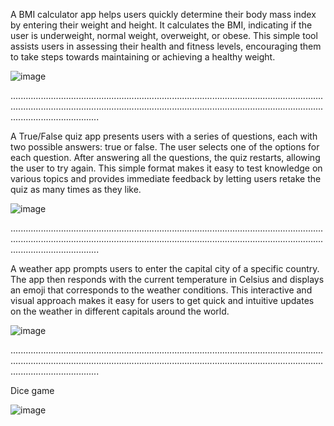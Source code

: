 A BMI calculator app helps users quickly determine their body mass index by entering their weight and height. It calculates 
the BMI, indicating if the user is underweight, normal weight, overweight, or obese. This simple tool 
assists users in assessing their health and fitness levels, 
encouraging them to take steps towards maintaining or achieving a healthy weight.







![image](https://github.com/etsuamb/flutter-projects/assets/150803173/2ec3c442-8fa9-4bef-834a-db4ded647f80)




 




...........................................................................................................................................................................................................................................................................................




A True/False quiz app presents users with a series of questions, each with two possible answers: true or false. The user selects 
one of the options for each question. After answering all the questions, the quiz restarts, allowing the user to try again. This simple 
format makes it easy to test knowledge 
on various topics and provides immediate feedback by letting users retake the quiz as many times as they like.










![image](https://github.com/etsuamb/flutter-projects/assets/150803173/93646f6b-ef5e-4bbc-826d-a37a7e57349d)







...........................................................................................................................................................................................................................................................................................






A weather app prompts users to enter the capital city of a specific country. The app then responds with the current temperature in Celsius
and displays an emoji that corresponds to the weather conditions. 
This interactive and visual approach makes it easy for users to get quick and intuitive updates on the weather in different capitals around the world.












![image](https://github.com/etsuamb/Small-flutter-projects/assets/150803173/bab1671d-7c64-4fc3-97c5-4528ede9c048)





...........................................................................................................................................................................................................................................................................................




Dice game











![image](https://github.com/etsuamb/Small-flutter-projects/assets/150803173/a9da1d94-ed37-43a3-8dea-5ba02b12acc2)








